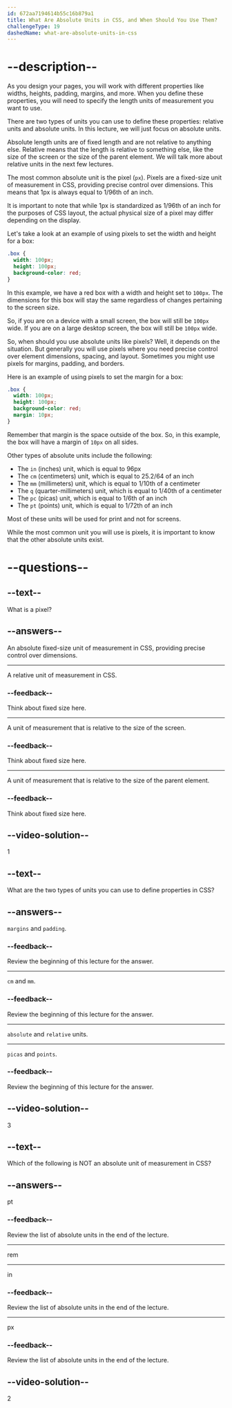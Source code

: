 ```yaml
---
id: 672aa7194614b55c16b879a1
title: What Are Absolute Units in CSS, and When Should You Use Them?
challengeType: 19
dashedName: what-are-absolute-units-in-css
---
```


# --description--

As you design your pages, you will work with different properties like widths, heights, padding, margins, and more. When you define these properties, you will need to specify the length units of measurement you want to use.

There are two types of units you can use to define these properties: relative units and absolute units. In this lecture, we will just focus on absolute units.

Absolute length units are of fixed length and are not relative to anything else. Relative means that the length is relative to something else, like the size of the screen or the size of the parent element. We will talk more about relative units in the next few lectures.

The most common absolute unit is the pixel (`px`). Pixels are a fixed-size unit of measurement in CSS, providing precise control over dimensions. This means that 1px is always equal to 1/96th of an inch.

It is important to note that while 1px is standardized as 1/96th of an inch for the purposes of CSS layout, the actual physical size of a pixel may differ depending on the display.

Let's take a look at an example of using pixels to set the width and height for a box:

```css
.box {
  width: 100px;
  height: 100px;
  background-color: red;
}
```

In this example, we have a red box with a width and height set to `100px`. The dimensions for this box will stay the same regardless of changes pertaining to the screen size.

So, if you are on a device with a small screen, the box will still be `100px` wide. If you are on a large desktop screen, the box will still be `100px` wide.

So, when should you use absolute units like pixels? Well, it depends on the situation. But generally you will use pixels where you need precise control over element dimensions, spacing, and layout. Sometimes you might use pixels for margins, padding, and borders.

Here is an example of using pixels to set the margin for a box:

```css
.box {
  width: 100px;
  height: 100px;
  background-color: red;
  margin: 10px;
}
```

Remember that margin is the space outside of the box. So, in this example, the box will have a margin of `10px` on all sides.

Other types of absolute units include the following:

- The `in` (inches) unit, which is equal to 96px
- The `cm` (centimeters) unit, which is equal to 25.2/64 of an inch
- The `mm` (millimeters) unit, which is equal to 1/10th of a centimeter
- The `q` (quarter-millimeters) unit, which is equal to 1/40th of a centimeter
- The `pc` (picas) unit, which is equal to 1/6th of an inch
- The `pt` (points) unit, which is equal to 1/72th of an inch

Most of these units will be used for print and not for screens. 

While the most common unit you will use is pixels, it is important to know that the other absolute units exist.

# --questions--

## --text--

What is a pixel?

## --answers--

An absolute fixed-size unit of measurement in CSS, providing precise control over dimensions.

---

A relative unit of measurement in CSS.

### --feedback--

Think about fixed size here.

---

A unit of measurement that is relative to the size of the screen.

### --feedback--

Think about fixed size here.

---

A unit of measurement that is relative to the size of the parent element.

### --feedback--

Think about fixed size here.

## --video-solution--

1

## --text--

What are the two types of units you can use to define properties in CSS?

## --answers--

`margins` and `padding`.

### --feedback--

Review the beginning of this lecture for the answer.

---

`cm` and `mm`.

### --feedback--

Review the beginning of this lecture for the answer.

---

`absolute` and `relative` units.

---

`picas` and `points`.

### --feedback--

Review the beginning of this lecture for the answer.

## --video-solution--

3

## --text--

Which of the following is NOT an absolute unit of measurement in CSS?

## --answers--

pt

### --feedback--

Review the list of absolute units in the end of the lecture.

---

rem

---

in

### --feedback--

Review the list of absolute units in the end of the lecture.

---

px

### --feedback--

Review the list of absolute units in the end of the lecture.

## --video-solution--

2
